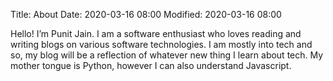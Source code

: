Title: About
Date: 2020-03-16 08:00
Modified: 2020-03-16 08:00

Hello! I’m Punit Jain. I am a software enthusiast who loves reading and writing blogs on various software technologies.
I am mostly into tech and so, my blog will be a reflection of whatever new thing I learn about tech. 
My mother tongue is Python, however I can also understand Javascript. 


